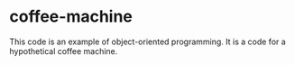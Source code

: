 # coffee-machine
This code is an example of object-oriented programming. It is a code for a hypothetical coffee machine.
